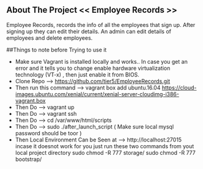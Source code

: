 ## About The Project << Employee Records >>
Employee Records, records the info of all the employees that sign up. After signing up they can edit their details.
An admin can edit details of employees and delete employees.


##Things to note before Trying to use it

- Make sure Vagrant is installed locally and works.. In case you get an error and it tells you to change enable hardware virtualization technology (VT-x) , then just enable it from BIOS.  
- Clone Repo --> https://github.com/tier5/EmployeeRecords.git
- Then run this command --> vagrant box add ubuntu.16.04 https://cloud-images.ubuntu.com/xenial/current/xenial-server-cloudimg-i386-vagrant.box
- Then Do --> vagrant up
- Then Do --> vagrant ssh
- Then Do --> cd /var/www/html/scripts
- Then Do --> sudo ./after_launch_script ( Make sure local mysql password should be toor )
- Then Local Environment Can be Seen at --> http://localhost:27015 
  incase it doesnot work for you just run these two commands from yout local project directory
  sudo chmod -R 777 storage/
  sudo chmod -R 777 bootstrap/
